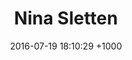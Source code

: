---
layout: post
draft: true
title:  "Nina Sletten"
date:   2016-07-19 18:10:29 +1000
category: portfolio
summary: www.doscaminos.com
description: Mexican restaurant with online booking
---